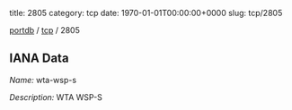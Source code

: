 title: 2805
category: tcp
date: 1970-01-01T00:00:00+0000
slug: tcp/2805

[portdb](/) / [tcp](/category/tcp.html) / 2805


## IANA Data

_Name:_ wta-wsp-s

_Description:_ WTA WSP-S

